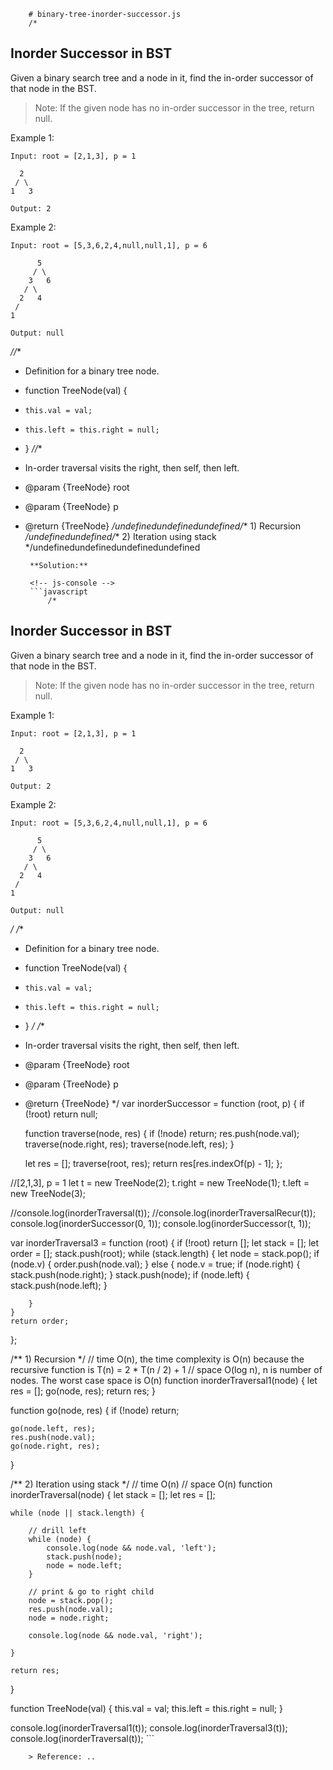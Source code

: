 
        # binary-tree-inorder-successor.js
        /*
## Inorder Successor in BST

Given a binary search tree and a node in it, find the in-order successor of that node in the BST.

> Note: If the given node has no in-order successor in the tree, return null.

Example 1:

```
Input: root = [2,1,3], p = 1

  2
 / \
1   3

Output: 2
```

Example 2:

```
Input: root = [5,3,6,2,4,null,null,1], p = 6

      5
     / \
    3   6
   / \
  2   4
 /   
1

Output: null
```

*//**
 * Definition for a binary tree node.
 * function TreeNode(val) {
 *     this.val = val;
 *     this.left = this.right = null;
 * }
 *//**
 * In-order traversal visits the right, then self, then left.
 * @param {TreeNode} root
 * @param {TreeNode} p
 * @return {TreeNode}
 */undefinedundefinedundefined/** 1) Recursion */undefinedundefined/** 2) Iteration using stack */undefinedundefinedundefinedundefined
        
        **Solution:**
        
        <!-- js-console -->
        ```javascript
            /*
## Inorder Successor in BST

Given a binary search tree and a node in it, find the in-order successor of that node in the BST.

> Note: If the given node has no in-order successor in the tree, return null.

Example 1:

```
Input: root = [2,1,3], p = 1

  2
 / \
1   3

Output: 2
```

Example 2:

```
Input: root = [5,3,6,2,4,null,null,1], p = 6

      5
     / \
    3   6
   / \
  2   4
 /   
1

Output: null
```

*/
/**
 * Definition for a binary tree node.
 * function TreeNode(val) {
 *     this.val = val;
 *     this.left = this.right = null;
 * }
 */
/**
 * In-order traversal visits the right, then self, then left.
 * @param {TreeNode} root
 * @param {TreeNode} p
 * @return {TreeNode}
 */
var inorderSuccessor = function (root, p) {
    if (!root) return null;

    function traverse(node, res) {
        if (!node) return;
        res.push(node.val);
        traverse(node.right, res);
        traverse(node.left, res);
    }

    let res = [];
    traverse(root, res);
    return res[res.indexOf(p) - 1];
};


//[2,1,3], p = 1
let t = new TreeNode(2);
t.right = new TreeNode(1);
t.left = new TreeNode(3);

//console.log(inorderTraversal(t));
//console.log(inorderTraversalRecur(t));
console.log(inorderSuccessor(0, 1));
console.log(inorderSuccessor(t, 1));







var inorderTraversal3 = function (root) {
    if (!root) return [];
    let stack = [];
    let order = [];
    stack.push(root);
    while (stack.length) {
        let node = stack.pop();
        if (node.v) {
            order.push(node.val);
        } else {
            node.v = true;
            if (node.right) {
                stack.push(node.right);
            }
            stack.push(node);
            if (node.left) {
                stack.push(node.left);
            }

        }
    }
    return order;
};


/** 1) Recursion */
// time O(n), the time complexity is O(n) because the recursive function is T(n) = 2 * T(n / 2) + 1
// space O(log n), n is number of nodes. The worst case space is O(n)
function inorderTraversal1(node) {
    let res = [];
    go(node, res);
    return res;
}

function go(node, res) {
    if (!node) return;

    go(node.left, res);
    res.push(node.val);
    go(node.right, res);
}

/** 2) Iteration using stack */
// time O(n)
// space O(n)
function inorderTraversal(node) {
    let stack = [];
    let res = [];

    while (node || stack.length) {

        // drill left
        while (node) {
            console.log(node && node.val, 'left');
            stack.push(node);
            node = node.left;
        }

        // print & go to right child
        node = stack.pop();
        res.push(node.val);
        node = node.right;

        console.log(node && node.val, 'right');

    }

    return res;
}

function TreeNode(val) {
    this.val = val;
    this.left = this.right = null;
}


console.log(inorderTraversal1(t));
console.log(inorderTraversal3(t));
console.log(inorderTraversal(t));
        ```
        
        > Reference: ..
        
        